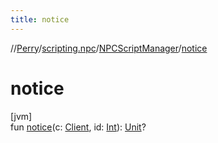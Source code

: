 ```yaml
---
title: notice
---
```

//[Perry](../../../index.html)/[scripting.npc](../index.html)/[NPCScriptManager](index.html)/[notice](notice.html)



# notice



[jvm]\
fun [notice](notice.html)(c: [Client](../../client/-client/index.html), id: [Int](https://kotlinlang.org/api/latest/jvm/stdlib/kotlin/-int/index.html)): [Unit](https://kotlinlang.org/api/latest/jvm/stdlib/kotlin/-unit/index.html)?




